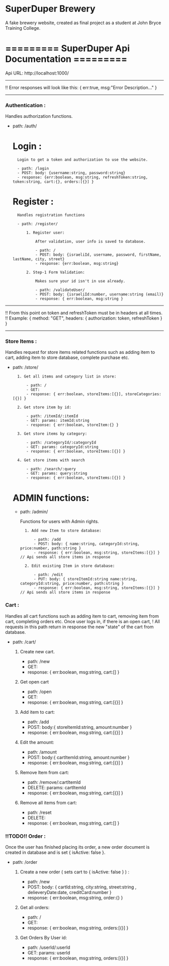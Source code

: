 # SuperDuper Brewery

A fake brewery website, created as final project as a student
at John Bryce Training College.

# ========= SuperDuper Api Documentation =========

Api URL: http://localhost:1000/

------------------------------------------------------------------------

!! Error responses will look like this: { err:true, msg:"Error Description..." }

------------------------------------------------------------------------

### Authentication :

Handles authorization functions.

- path: /auth/

    # Login :
        
        Login to get a token and authorization to use the website.

        - path: /login
        - POST: body: {username:string, password:string} 
        - response: {err:boolean, msg:string, refreshToken:string, token:string, cart:{}, orders:[{}] }

    # Register :

        Handles registration functions

        - path: /register/

            1. Register user:

                After validation, user info is saved to database.

                - path: / 
                - POST: body: {israeliId, username, password, firstName, lastName, city, street}
                - response: {err:boolean, msg:string}

            2. Step-1 Form Validation:
            
                Makes sure your id isn't in use already.

                - path: /validateUser/
                - POST: body: {israeliId:number, username:string (email)}
                - response: { err:boolean, msg:string }


------------------------------------------------------------------------

!! From this point on token and refreshToken must be in headers at all times.
!! Example: { method: "GET", headers: { authorization: token, refreshToken } }

------------------------------------------------------------------------

### Store Items :

Handles request for store items related functions such as adding item to cart, adding item to store database, complete purchase etc.

- path: /store/ 

        1. Get all items and category list in store:

            - path: /
            - GET: 
            - response: { err:boolean, storeItems:[{}], storeCategories:[{}] }

        2. Get store item by id:

            - path: /itemId/:itemId
            - GET: params: itemId:string
            - response: { err:boolean, storeItem:{} }

        3. Get store items by category:

            - path: /categoryId/:categoryId
            - GET: params: categoryId:string
            - response: { err:boolean, storeItems:[{}] }

        4. Get store items with search

            - path: /search/:query
            - GET: params: query:string
            - response: { err:boolean, storeItems:[{}] }

    # ADMIN functions:

	- path: /admin/

        Functions for users with Admin rights.

            1. Add new Item to store database:

                - path: /add
                - POST: body: { name:string, categoryId:string, price:number, path:string }
                - response: { err:boolean, msg:string, storeItems:[{}] } // Api sends all store items in response

            2. Edit existing Item in store database:

                - path: /edit
                - PUT: body: { storeItemId:string name:string, categoryId:string, price:number, path:string }
                - response: { err:boolean, msg:string, storeItems:[{}] } // Api sends all store items in response


### Cart :

Handles all cart functions such as adding item to cart, removing item from cart, completing orders etc.
Once user logs in, if there is an open cart, 
! All requests in this path return in response the new "state" of the cart from database.

- path: /cart/

    1. Create new cart.

        - path: /new
        - GET:
        - response: { err:boolean, msg:string, cart:[] }

    2. Get open cart

        - path: /open
        - GET:
        - response: { err:boolean, msg:string, cart:[{}] }

    3. Add item to cart:

        - path: /add
        - POST: body:{ storeItemId:string, amount:number }
        - response: { err:boolean, msg:string, cart:[{}] }

    4. Edit the amount:

        - path: /amount
        - POST: body:{ cartItemId:string, amount:number }
        - response: { err:boolean, msg:string, cart:[{}] }

    5. Remove Item from cart:

        - path: /remove/:cartItemId
        - DELETE: params: cartItemId
        - response: { err:boolean, msg:string, cart:[{}] }

    6.  Remove all items from cart:

        - path: /reset
        - DELETE: 
        - response: { err:boolean, msg:string, cart:[] }

### !!TODO!! Order :

Once the user has finished placing its order, a new order document is created
in database and is set { isActive: false }.

- path: /order

    1. Create a new order ( sets cart to { isActive: false } ) :

        - path: /new
        - POST: body: { cartId:string, city:string, street:string , delieveryDate:date, creditCard:number }
        - response: { err:boolean, msg:string, order:{} }

    2. Get all orders:

        - path: /
        - GET:
        - response: { err:boolean, msg:string, orders:[{}] }

    3. Get Orders By User id:

        - path: /userId/:userId
        - GET: params: userId
        - response: { err:boolean, msg:string, orders:[{}] }
